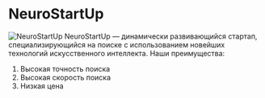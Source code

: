
# NeuroStartUp
![NeuroStartUp](https://netology-code.github.io/git-homeworks/introduction/assets/logo.png)
NeuroStartUp — динамически развивающийся стартап, специализирующийся на поиске с использованием новейших технологий искусственного интеллекта.
Наши преимущества:
1. Высокая точность поиска
2. Высокая скорость поиска
3. Низкая цена